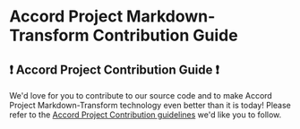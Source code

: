# Accord Project Markdown-Transform Contribution Guide

## ❗ Accord Project Contribution Guide ❗
We'd love for you to contribute to our source code and to make Accord Project Markdown-Transform technology even better than it is today! Please refer to the [Accord Project Contribution guidelines][apcontribute] we'd like you to follow.

[apcontribute]: https://github.com/accordproject/techdocs/blob/master/CONTRIBUTING.md
